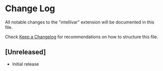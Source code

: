# Change Log

All notable changes to the "intellivar" extension will be documented in this file.

Check [Keep a Changelog](http://keepachangelog.com/) for recommendations on how to structure this file.

## [Unreleased]

- Initial release